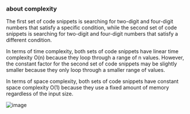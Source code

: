 ###   about complexity 
The first set of code snippets is searching for two-digit and four-digit numbers that satisfy a
specific condition, while the second set of code snippets is searching for two-digit and four-digit
numbers that satisfy a different condition.

In terms of time complexity, both sets of code snippets have linear time complexity O(n) because
they loop through a range of n values. However, the constant factor for the second set of code
snippets may be slightly smaller because they only loop through a smaller range of values.

In terms of space complexity, both sets of code snippets have constant space complexity O(1)
because they use a fixed amount of memory regardless of the input size.

![image](https://user-images.githubusercontent.com/101995954/231659632-102901ba-b2ed-413a-b1fe-bc95264e8d27.png)
